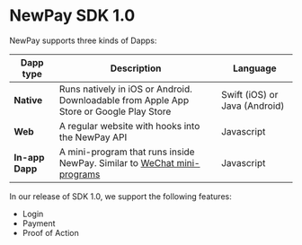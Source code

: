 # NewPay SDK 1.0

NewPay supports three kinds of Dapps:

| Dapp type 			| Description								| Language					|
| ---					| ---										| ---						|
| **Native**			| Runs natively in iOS or Android. Downloadable from Apple App Store or Google Play Store	| Swift (iOS) or Java (Android) |
| **Web**				| A regular website with hooks into the NewPay API	| Javascript		|
| **In-app Dapp**		| A mini-program that runs inside NewPay. Similar to [WeChat mini-programs](https://walkthechat.com/wechat-mini-programs-simple-introduction/) | Javascript |

In our release of SDK 1.0, we support the following features:

* Login
* Payment
* Proof of Action
